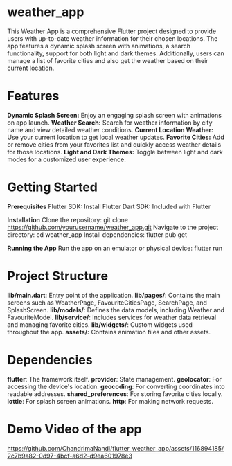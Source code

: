 # weather_app

This Weather App is a comprehensive Flutter project designed to provide users with up-to-date weather information for their chosen locations. The app features a dynamic splash screen with animations, a search functionality, support for both light and dark themes. Additionally, users can manage a list of favorite cities and also get the weather based on their current location.

#  Features

**Dynamic Splash Screen:** Enjoy an engaging splash screen with animations on app launch.
**Weather Search:** Search for weather information by city name and view detailed weather conditions.
**Current Location Weather:** Use your current location to get local weather updates.
**Favorite Cities:** Add or remove cities from your favorites list and quickly access weather details for those locations.
**Light and Dark Themes:** Toggle between light and dark modes for a customized user experience.

# Getting Started

**Prerequisites**
  Flutter SDK: Install Flutter
  Dart SDK: Included with Flutter

**Installation**
  Clone the repository: git clone https://github.com/yourusername/weather_app.git
  Navigate to the project directory: cd weather_app
  Install dependencies: flutter pub get
  
**Running the App**
  Run the app on an emulator or physical device: flutter run
  
# Project Structure

**lib/main.dart**: Entry point of the application.
**lib/pages/**: Contains the main screens such as WeatherPage, FavouriteCitiesPage, SearchPage, and SplashScreen.
**lib/models/**: Defines the data models, including Weather and FavouriteModel.
**lib/service/**: Includes services for weather data retrieval and managing favorite cities.
**lib/widgets/**: Custom widgets used throughout the app.
**assets/:** Contains animation files and other assets.

# Dependencies

**flutter**: The framework itself.
**provider**: State management.
**geolocator**: For accessing the device's location.
**geocoding**: For converting coordinates into readable addresses.
**shared_preferences**: For storing favorite cities locally.
**lottie**: For splash screen animations.
**http**: For making network requests.

# Demo Video of the app 

https://github.com/ChandrimaNandi/flutter_weather_app/assets/116894185/2c7b9a82-0d97-4bcf-a6d2-d9ea601978e3

